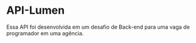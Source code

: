 # API-Lumen
Essa API foi desenvolvida em um desafio de Back-end para uma vaga de programador em uma agência. 
